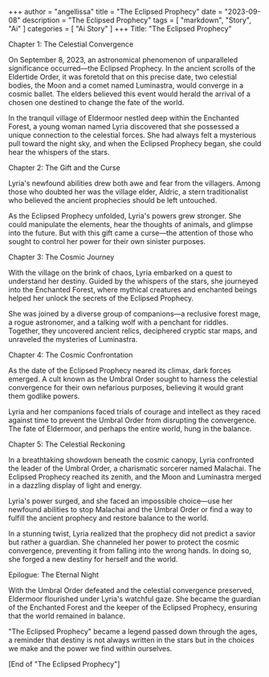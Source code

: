 +++
author = "angellissa"
title = "The Eclipsed Prophecy"
date = "2023-09-08"
description = "The Eclipsed Prophecy"
tags = [
    "markdown",
    "Story",
    "Ai"
]
categories = [
    "Ai Story"
]
+++
Title: "The Eclipsed Prophecy"

Chapter 1: The Celestial Convergence

On September 8, 2023, an astronomical phenomenon of unparalleled significance occurred—the Eclipsed Prophecy. In the ancient scrolls of the Eldertide Order, it was foretold that on this precise date, two celestial bodies, the Moon and a comet named Luminastra, would converge in a cosmic ballet. The elders believed this event would herald the arrival of a chosen one destined to change the fate of the world.

In the tranquil village of Eldermoor nestled deep within the Enchanted Forest, a young woman named Lyria discovered that she possessed a unique connection to the celestial forces. She had always felt a mysterious pull toward the night sky, and when the Eclipsed Prophecy began, she could hear the whispers of the stars.

Chapter 2: The Gift and the Curse

Lyria's newfound abilities drew both awe and fear from the villagers. Among those who doubted her was the village elder, Aldric, a stern traditionalist who believed the ancient prophecies should be left untouched.

As the Eclipsed Prophecy unfolded, Lyria's powers grew stronger. She could manipulate the elements, hear the thoughts of animals, and glimpse into the future. But with this gift came a curse—the attention of those who sought to control her power for their own sinister purposes.

Chapter 3: The Cosmic Journey

With the village on the brink of chaos, Lyria embarked on a quest to understand her destiny. Guided by the whispers of the stars, she journeyed into the Enchanted Forest, where mythical creatures and enchanted beings helped her unlock the secrets of the Eclipsed Prophecy.

She was joined by a diverse group of companions—a reclusive forest mage, a rogue astronomer, and a talking wolf with a penchant for riddles. Together, they uncovered ancient relics, deciphered cryptic star maps, and unraveled the mysteries of Luminastra.

Chapter 4: The Cosmic Confrontation

As the date of the Eclipsed Prophecy neared its climax, dark forces emerged. A cult known as the Umbral Order sought to harness the celestial convergence for their own nefarious purposes, believing it would grant them godlike powers.

Lyria and her companions faced trials of courage and intellect as they raced against time to prevent the Umbral Order from disrupting the convergence. The fate of Eldermoor, and perhaps the entire world, hung in the balance.

Chapter 5: The Celestial Reckoning

In a breathtaking showdown beneath the cosmic canopy, Lyria confronted the leader of the Umbral Order, a charismatic sorcerer named Malachai. The Eclipsed Prophecy reached its zenith, and the Moon and Luminastra merged in a dazzling display of light and energy.

Lyria's power surged, and she faced an impossible choice—use her newfound abilities to stop Malachai and the Umbral Order or find a way to fulfill the ancient prophecy and restore balance to the world.

In a stunning twist, Lyria realized that the prophecy did not predict a savior but rather a guardian. She channeled her power to protect the cosmic convergence, preventing it from falling into the wrong hands. In doing so, she forged a new destiny for herself and the world.

Epilogue: The Eternal Night

With the Umbral Order defeated and the celestial convergence preserved, Eldermoor flourished under Lyria's watchful gaze. She became the guardian of the Enchanted Forest and the keeper of the Eclipsed Prophecy, ensuring that the world remained in balance.

"The Eclipsed Prophecy" became a legend passed down through the ages, a reminder that destiny is not always written in the stars but in the choices we make and the power we find within ourselves.

[End of "The Eclipsed Prophecy"]